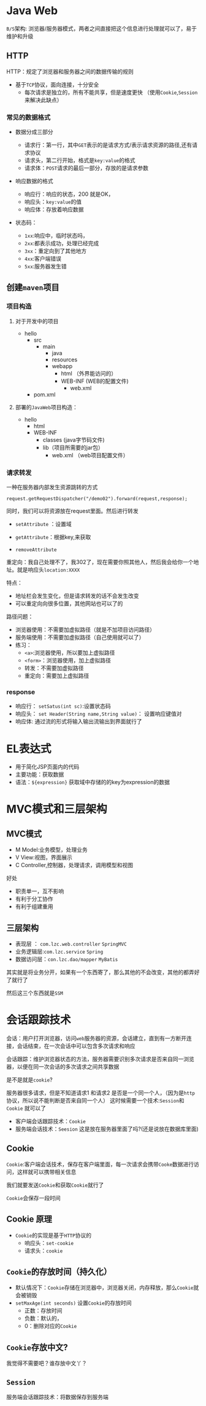  # Java Web

`B/S`架构: 浏览器/服务器模式，两者之间直接把这个信息进行处理就可以了，易于维护和升级

## HTTP

HTTP：规定了浏览器和服务器之间的数据传输的规则

- 基于`TCP`协议，面向连接，十分安全
  - 每次请求是独立的，所有不能共享，但是速度更快 （使用`Cookie`,`Session`来解决此缺点）

### 常见的数据格式

- 数据分成三部分

  - 请求行：第一行，其中`GET`表示的是请求方式/表示请求资源的路径,还有请求协议
  - 请求头，第二行开始，格式是`key:value`的格式
  - 请求体：`POST`请求的最后一部分，存放的是请求参数

- 响应数据的格式

  - 响应行：响应的状态，200 就是OK，
  - 响应头：`key:value`的值
  - 响应体：存放着响应数据

- 状态码：

  - `1xx`:响应中，临时状态吗，
  - `2xx`:都表示成功，处理已经完成
  - `3xx`：重定向到了其他地方
  - `4xx`:客户端错误
  - `5xx`:服务器发生错

  

  

  

## 创建`maven`项目

### 项目构造

1. 对于开发中的项目
   - hello
     - src
       - main
         - java
         - resources
         - webapp
           - html （外界能访问的）
           - WEB-INF (WEB的配置文件)
             - web.xml
     - pom.xml

2. 部署的`JavaWeb`项目构造：

   - hello
     - html
     - WEB-INF
       - classes (java字节码文件)
       - lib（项目所需要的jar包）
         - web.xml （web项目配置文件）

   



### 请求转发

一种在服务器内部发生资源跳转的方式

`request.getRequestDispatcher("/demo02").forward(request,response);`

同时，我们可以将资源放在request里面。然后进行转发

- `setAttribute` ：设置域

- `getAttribute`：根据key,来获取

- `removeAttribute`

重定向：我自己处理不了，我302了，现在需要你照其他人，然后我会给你一个地址。就是响应头`location:XXXX`

特点：

- 地址栏会发生变化，但是请求转发的话不会发生改变
- 可以重定向向很多位置，其他网站也可以了的

路径问题：

- 浏览器使用：不需要加虚拟路径（就是不加项目访问路径）
- 服务端使用：不需要加虚拟路径（自己使用就可以了）
- 练习：
  - `<a>`:浏览器使用，所以要加上虚拟路径
  - `<form>`：浏览器使用，加上虚拟路径
  - 转发：不需要加虚拟路径
  - 重定向：需要加上虚拟路径

### response

- 响应行： `setSatus(int sc)`:设置状态码
- 响应头： `set Header(String name,String value)`： 设置响应键值对
- 响应体: 通过流的形式将输入输出流输出到界面就行了



#  EL表达式

- 用于简化JSP页面内的代码
- 主要功能：获取数据
- 语法：`${expression}` 获取域中存储的的key为expression的数据

# MVC模式和三层架构

## MVC模式

- M Model:业务模型，处理业务
- V View:视图，界面展示
- C Controller,控制器，处理请求，调用模型和视图

好处

- 职责单一，互不影响
- 有利于分工协作
- 有利于组建重用

## 三层架构

- 表现层 ： `com.lzc.web.controller`   `SpringMVC`
- 业务逻辑层:`com.lzc.service`   `Spring`
- 数据访问层：`con.lzc.dao/mapper`  `MyBatis`

其实就是将业务分开，如果有一个东西寄了，那么其他的不会改变，其他的都弄好了就行了

然后这三个东西就是`SSM` 



# 会话跟踪技术

会话：用户打开浏览器，访问`web`服务器的资源，会话建立，直到有一方断开连接，会话结束，在一次会话中可以包含多次请求和响应

会话跟踪：维护浏览器状态的方法，服务器需要识别多次请求是否来自同一浏览器，以便在同一次会话的多次请求之间共享数据

是不是就是`cookie`?

服务器很多请求，但是不知道请求1 和请求2 是否是一个同一个人，（因为是`http`协议，所以说不能判断是否来自同一个人） 这时候需要一个技术:`Session`和`Cookie` 就可以了

- 客户端会话跟踪技术：`Cookie`
- 服务端会话技术：`Seesion` 这是放在服务器里面了吗?(还是说放在数据库里面)

## Cookie

`Cookie`:客户端会话技术，保存在客户端里面，每一次请求会携带`Cooke`数据进行访问，这样就可以携带相关信息

我们就要发送`Cookie`和获取`Cookie`就行了

`Cookie`会保存一段时间





## Cookie 原理

- `Cookie`的实现是基于`HTTP`协议的
  - 响应头：`set-cookie` 
  - 请求头：`cookie`



## `Cookie`的存放时间（持久化）

- 默认情况下：`Cookie`存储在浏览器中，浏览器关闭，内存释放，那么`Cookie`就会被销毁
- `setMaxAge(int seconds)` 设置`Cookie`的存放时间
  - 正数：存放时间
  - 负数：默认的，
  - 0：删除对应的`Cookie`

## `Cookie`存放中文?

我觉得不需要吧？谁存放中文丫？



## `Session`

服务端会话跟踪技术：将数据保存到服务端

​	





